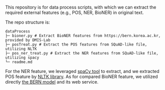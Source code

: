 This repository is for data process scripts, with which we can extract the required external features (e.g., POS, NER, BioNER) in original text.

The repo structure is: 
```
dataProcess
├─ bioner.py # Extract BioNER features from https://bern.korea.ac.kr, provided by DMIS-Lab
├─ posTreat.py # Extract the POS features from SQuAD-like file, utilizing NLTK
├─ pos_ner_treat.py # Extract the NER features from SQuAD-like file, utilizing spacy
└─ readme.md
```

For the NER feature, we leveraged [spaCy tool](https://spacy.io/) to extract, and we extracted POS feature 
by [NLTK library](https://www.nltk.org/). As for compared BioNER feature, we utilized directly [the BERN model](https://github.com/dmis-lab/bern) and 
its web service.
